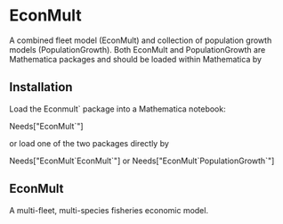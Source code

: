 # EconMult
A combined fleet model (EconMult) and collection of population growth models (PopulationGrowth).
Both EconMult and PopulationGrowth are Mathematica packages and should be loaded within Mathematica by 

## Installation
Load the Econmult\` package into a Mathematica notebook:

 Needs["EconMult\`"]
 
or load one of the two packages directly by 

 Needs["EconMult\`EconMult\`"]    or   Needs["EconMult\`PopulationGrowth\`"]

## EconMult
A multi-fleet, multi-species fisheries economic model. 
